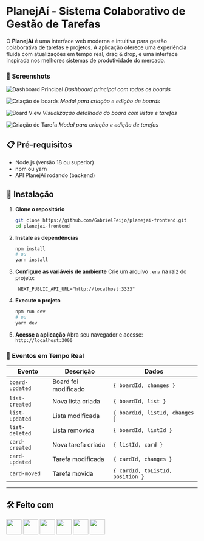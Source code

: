 # PlanejAí - Sistema Colaborativo de Gestão de Tarefas

O **PlanejAí** é uma interface web moderna e intuitiva para gestão colaborativa de tarefas e projetos. A aplicação oferece uma experiência fluida com atualizações em tempo real, drag & drop, e uma interface inspirada nos melhores sistemas de produtividade do mercado.

### 📸 Screenshots

![Dashboard Principal](https://i.imgur.com/ukNMZzu.png)
_Dashboard principal com todos os boards_

![Criação de boards](https://i.imgur.com/6ZStp0p.png)
_Modal para criação e edição de boards_

![Board View](https://i.imgur.com/loSQXRQ.png)
_Visualização detalhada do board com listas e tarefas_

![Criação de Tarefa](https://i.imgur.com/7TlFAXH.png)
_Modal para criação e edição de tarefas_

## 📋 Pré-requisitos

- Node.js (versão 18 ou superior)
- npm ou yarn
- API PlanejAí rodando (backend)

## 🚀 Instalação

1. **Clone o repositório**

   ```bash
   git clone https://github.com/GabrielFeijo/planejai-frontend.git
   cd planejai-frontend
   ```

2. **Instale as dependências**

   ```bash
   npm install
   # ou
   yarn install
   ```

3. **Configure as variáveis de ambiente**
   Crie um arquivo `.env` na raiz do projeto:

   ```env
    NEXT_PUBLIC_API_URL="http://localhost:3333"
   ```

4. **Execute o projeto**

   ```bash
   npm run dev
   # ou
   yarn dev
   ```

5. **Acesse a aplicação**
   Abra seu navegador e acesse: `http://localhost:3000`

### 📡 Eventos em Tempo Real

| Evento          | Descrição            | Dados                            |
| --------------- | -------------------- | -------------------------------- |
| `board-updated` | Board foi modificado | `{ boardId, changes }`           |
| `list-created`  | Nova lista criada    | `{ boardId, list }`              |
| `list-updated`  | Lista modificada     | `{ boardId, listId, changes }`   |
| `list-deleted`  | Lista removida       | `{ boardId, listId }`            |
| `card-created`  | Nova tarefa criada   | `{ listId, card }`               |
| `card-updated`  | Tarefa modificada    | `{ cardId, changes }`            |
| `card-moved`    | Tarefa movida        | `{ cardId, toListId, position }` |

---

## 🛠️ Feito com

<div align="left">
  <img src="https://cdn.jsdelivr.net/gh/devicons/devicon@latest/icons/typescript/typescript-plain.svg" width="40" height="40"/>
  <img src="https://cdn.jsdelivr.net/gh/devicons/devicon@latest/icons/nestjs/nestjs-original.svg" width="40" height="40"/>
  <img src="https://cdn.jsdelivr.net/gh/devicons/devicon@latest/icons/mongodb/mongodb-original.svg" width="40" height="40"/>
  <img src="https://cdn.jsdelivr.net/gh/devicons/devicon@latest/icons/prisma/prisma-original.svg" width="40" height="40"/>
  <img src="https://cdn.jsdelivr.net/gh/devicons/devicon@latest/icons/socketio/socketio-original.svg" width="40" height="40"/>
  <img src="https://cdn.jsdelivr.net/gh/devicons/devicon@latest/icons/swagger/swagger-original.svg" width="40" height="40"/>
</div>
